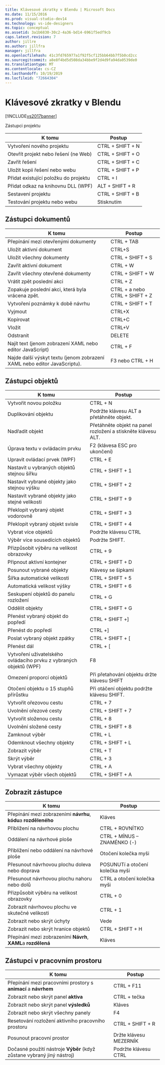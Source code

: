 ```yaml
---
title: Klávesové zkratky v Blendu | Microsoft Docs
ms.date: 11/15/2016
ms.prod: visual-studio-dev14
ms.technology: vs-ide-designers
ms.topic: conceptual
ms.assetid: 3a1b6830-30c2-4a36-bd14-6961f5edf9cb
caps.latest.revision: 7
author: jillre
ms.author: jillfra
manager: jillfra
ms.openlocfilehash: 41c3fd765977a1f92f5cf125bb64bb7f5b0cd2cc
ms.sourcegitcommit: a8e8f4bd5d508da34bbe9f2d4d9fa94da0539de0
ms.translationtype: MT
ms.contentlocale: cs-CZ
ms.lasthandoff: 10/19/2019
ms.locfileid: "72664304"
---
```

# <a name="keyboard-shortcuts-in-blend"></a>Klávesové zkratky v Blendu
[!INCLUDE[vs2017banner](../includes/vs2017banner.md)]

Zástupci projektu

|K tomu|Postup|
|----------------|-------------|
|Vytvoření nového projektu|CTRL + SHIFT + N|
|Otevřít projekt nebo řešení (ne Web)|CTRL + SHIFT + O|
|Zavřít řešení|CTRL + SHIFT + C|
|Uložit kopii řešení nebo webu|CTRL + SHIFT + P|
|Přidat existující položku do projektu|CTRL + I|
|Přidat odkaz na knihovnu DLL (WPF)|ALT + SHIFT + R|
|Sestavení projektu|CTRL + SHIFT + B|
|Testování projektu nebo webu|Stisknutím|

## <a name="document-shortcuts"></a>Zástupci dokumentů

|K tomu|Postup|
|----------------|-------------|
|Přepínání mezi otevřenými dokumenty|CTRL + TAB|
|Uložit aktivní dokument|CTRL+S|
|Uložit všechny dokumenty|CTRL + SHIFT + S|
|Zavřít aktivní dokument|CTRL + W|
|Zavřít všechny otevřené dokumenty|CTRL + SHIFT + W|
|Vrátit zpět poslední akci|CTRL + Z|
|Zopakuje poslední akci, která byla vrácena zpět.|CTRL + a nebo CTRL + SHIFT + Z|
|Vytvoření poznámky k době návrhu|CTRL + SHIFT + T|
|Vyjmout|CTRL+X|
|Kopírovat|CTRL+C|
|Vložit|CTRL+V|
|Odstranit|DELETE|
|Najít text (jenom zobrazení XAML nebo editor JavaScript)|CTRL + F|
|Najde další výskyt textu (jenom zobrazení XAML nebo editor JavaScriptu).|F3 nebo CTRL + H|

## <a name="object-shortcuts"></a>Zástupci objektů

|K tomu|Postup|
|----------------|-------------|
|Vytvořit novou položku|CTRL + N|
|Duplikování objektu|Podržte klávesu ALT a přetáhněte objekt.|
|Nadřadit objekt|Přetáhněte objekt na panel rozložení a stiskněte klávesu ALT.|
|Úprava textu v ovládacím prvku|F2 (klávesa ESC pro ukončení)|
|Upravit ovládací prvek (WPF)|CTRL + E|
|Nastavit u vybraných objektů stejnou šířku|CTRL + SHIFT + 1|
|Nastavit vybrané objekty jako stejnou výšku|CTRL + SHIFT + 2|
|Nastavit vybrané objekty jako stejné velikosti|CTRL + SHIFT + 9|
|Překlopit vybraný objekt vodorovně|CTRL + SHIFT + 3|
|Překlopit vybraný objekt svisle|CTRL + SHIFT + 4|
|Vybrat více objektů|Podržte klávesu CTRL|
|Výběr více sousedících objektů|Podržte SHIFT.|
|Přizpůsobit výběru na velikost obrazovky|CTRL + 9|
|Připnout aktivní kontejner|CTRL + SHIFT + D|
|Posunout vybrané objekty|Klávesy se šipkami|
|Šířka automatické velikosti|CTRL + SHIFT + 5|
|Automatická velikost výšky|CTRL + SHIFT + 6|
|Seskupení objektů do panelu rozložení|CTRL + G|
|Oddělit objekty|CTRL + SHIFT + G|
|Přenést vybraný objekt do popředí|CTRL + SHIFT +]|
|Přenést do popředí|CTRL +]|
|Poslat vybraný objekt zpátky|CTRL + SHIFT + [|
|Přenést dál|CTRL + [|
|Vytvoření uživatelského ovládacího prvku z vybraných objektů (WPF)|F8|
|Omezení proporcí objektů|Při přetahování objektu držte klávesu SHIFT|
|Otočení objektu o 15 stupňů přírůstku|Při otáčení objektu podržte klávesu SHIFT.|
|Vytvořit ořezovou cestu|CTRL + 7|
|Uvolnění ořezové cesty|CTRL + SHIFT + 7|
|Vytvořit složenou cestu|CTRL + 8|
|Uvolnění složené cesty|CTRL + SHIFT + 8|
|Zamknout výběr|CTRL + L|
|Odemknout všechny objekty|CTRL + SHIFT + L|
|Zobrazit výběr|CTRL + T|
|Skrýt výběr|CTRL + 3|
|Vybrat všechny objekty|CTRL + A|
|Vymazat výběr všech objektů|CTRL + SHIFT + A|

## <a name="view-shortcuts"></a>Zobrazit zástupce

|K tomu|Postup|
|----------------|-------------|
|Přepínání mezi zobrazeními **návrhu**, **kódu**a **rozděleného**|Kláves|
|Přiblížení na návrhovou plochu|CTRL + ROVNÍTKO|
|Oddálení na návrhové ploše|CTRL + MÍNUS – ZNAMÉNKO (-)|
|Přiblížení nebo oddálení na návrhové ploše|Otočení kolečka myši|
|Přesunout návrhovou plochu doleva nebo doprava|POSUNUTí a otočení kolečka myši|
|Přesunout návrhovou plochu nahoru nebo dolů|CTRL a otočení kolečka myši|
|Přizpůsobit výběru na velikost obrazovky|CTRL + 0|
|Zobrazit návrhovou plochu ve skutečné velikosti|CTRL + 1|
|Zobrazit nebo skrýt úchyty|Vede|
|Zobrazit nebo skrýt hranice objektů|CTRL + SHIFT + H|
|Přepínání mezi zobrazeními **Návrh**, **XAML**a **rozdělená**|Kláves|

## <a name="workspace-shortcuts"></a>Zástupci v pracovním prostoru

|K tomu|Postup|
|----------------|-------------|
|Přepínání mezi pracovními prostory s **animací** a **návrhem**|CTRL + F11|
|Zobrazit nebo skrýt panel **aktiva**|CTRL + tečka|
|Zobrazit nebo skrýt panel **výsledků**|Kláves|
|Zobrazit nebo skrýt všechny panely|F4|
|Resetování rozložení aktivního pracovního prostoru|CTRL + SHIFT + R|
|Posunout pracovní prostor|Držte klávesu MEZERNÍK|
|Dočasné použití nástroje **Výběr** (když zůstane vybraný jiný nástroj)|Podržte klávesu CTRL|
